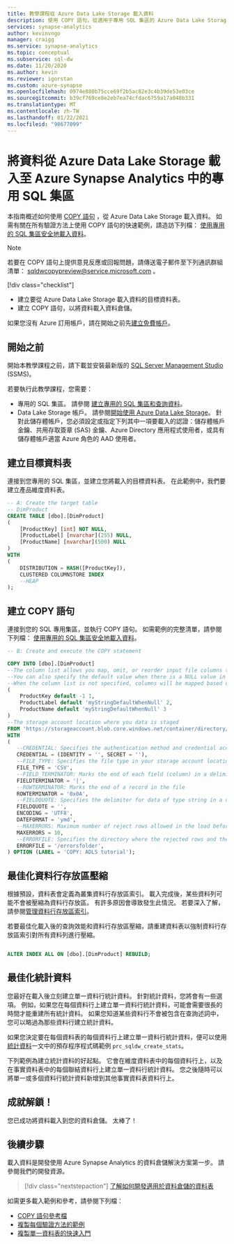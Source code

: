 ```yaml
---
title: 教學課程從 Azure Data Lake Storage 載入資料
description: 使用 COPY 語句，從適用于專用 SQL 集區的 Azure Data Lake Storage 載入資料。
services: synapse-analytics
author: kevinvngo
manager: craigg
ms.service: synapse-analytics
ms.topic: conceptual
ms.subservice: sql-dw
ms.date: 11/20/2020
ms.author: kevin
ms.reviewer: igorstan
ms.custom: azure-synapse
ms.openlocfilehash: 0974e880b75cce69f2b5ac82e3c4b39de53e03ce
ms.sourcegitcommit: b39cf769ce8e2eb7ea74cfdac6759a17a048b331
ms.translationtype: MT
ms.contentlocale: zh-TW
ms.lasthandoff: 01/22/2021
ms.locfileid: "98677099"
---
```

# <a name="load-data-from-azure-data-lake-storage-into-dedicated-sql-pools-in-azure-synapse-analytics"></a>將資料從 Azure Data Lake Storage 載入至 Azure Synapse Analytics 中的專用 SQL 集區

本指南概述如何使用 [COPY 語句](/sql/t-sql/statements/copy-into-transact-sql?view=azure-sqldw-latest&preserve-view=true) ，從 Azure Data Lake Storage 載入資料。 如需有關在所有驗證方法上使用 COPY 語句的快速範例，請造訪下列檔： [使用專用的 SQL 集區安全地載入資料](./quickstart-bulk-load-copy-tsql-examples.md)。

> [!NOTE]  
> 若要在 COPY 語句上提供意見反應或回報問題，請傳送電子郵件至下列通訊群組清單： sqldwcopypreview@service.microsoft.com 。
>
> [!div class="checklist"]
>
> * 建立要從 Azure Data Lake Storage 載入資料的目標資料表。
> * 建立 COPY 語句，以將資料載入資料倉儲。

如果您沒有 Azure 訂用帳戶，請在開始之前先[建立免費帳戶](https://azure.microsoft.com/free/)。

## <a name="before-you-begin"></a>開始之前

開始本教學課程之前，請下載並安裝最新版的 [SQL Server Management Studio](/sql/ssms/download-sql-server-management-studio-ssms?toc=/azure/synapse-analytics/sql-data-warehouse/toc.json&bc=/azure/synapse-analytics/sql-data-warehouse/breadcrumb/toc.json&view=azure-sqldw-latest&preserve-view=true) (SSMS)。

若要執行此教學課程，您需要：

* 專用的 SQL 集區。 請參閱 [建立專用的 SQL 集區和查詢資料](create-data-warehouse-portal.md)。
* Data Lake Storage 帳戶。 請參閱[開始使用 Azure Data Lake Storage](../../data-lake-store/data-lake-store-get-started-portal.md?toc=/azure/synapse-analytics/sql-data-warehouse/toc.json&bc=/azure/synapse-analytics/sql-data-warehouse/breadcrumb/toc.json)。 針對此儲存體帳戶，您必須設定或指定下列其中一項要載入的認證：儲存體帳戶金鑰、共用存取簽章 (SAS) 金鑰、Azure Directory 應用程式使用者，或具有儲存體帳戶適當 Azure 角色的 AAD 使用者。

## <a name="create-the-target-table"></a>建立目標資料表

連接到您專用的 SQL 集區，並建立您將載入的目標資料表。 在此範例中，我們要建立產品維度資料表。

```sql
-- A: Create the target table
-- DimProduct
CREATE TABLE [dbo].[DimProduct]
(
    [ProductKey] [int] NOT NULL,
    [ProductLabel] [nvarchar](255) NULL,
    [ProductName] [nvarchar](500) NULL
)
WITH
(
    DISTRIBUTION = HASH([ProductKey]),
    CLUSTERED COLUMNSTORE INDEX
    --HEAP
);
```


## <a name="create-the-copy-statement"></a>建立 COPY 語句

連接到您的 SQL 專用集區，並執行 COPY 語句。 如需範例的完整清單，請參閱下列檔： [使用專用的 SQL 集區安全地載入資料](./quickstart-bulk-load-copy-tsql-examples.md)。

```sql
-- B: Create and execute the COPY statement

COPY INTO [dbo].[DimProduct] 
--The column list allows you map, omit, or reorder input file columns to target table columns. 
--You can also specify the default value when there is a NULL value in the file.
--When the column list is not specified, columns will be mapped based on source and target ordinality
(
    ProductKey default -1 1,
    ProductLabel default 'myStringDefaultWhenNull' 2,
    ProductName default 'myStringDefaultWhenNull' 3
)
--The storage account location where you data is staged
FROM 'https://storageaccount.blob.core.windows.net/container/directory/'
WITH 
(
   --CREDENTIAL: Specifies the authentication method and credential access your storage account
   CREDENTIAL = (IDENTITY = '', SECRET = ''),
   --FILE_TYPE: Specifies the file type in your storage account location
   FILE_TYPE = 'CSV',
   --FIELD_TERMINATOR: Marks the end of each field (column) in a delimited text (CSV) file
   FIELDTERMINATOR = '|',
   --ROWTERMINATOR: Marks the end of a record in the file
   ROWTERMINATOR = '0x0A',
   --FIELDQUOTE: Specifies the delimiter for data of type string in a delimited text (CSV) file
   FIELDQUOTE = '',
   ENCODING = 'UTF8',
   DATEFORMAT = 'ymd',
   --MAXERRORS: Maximum number of reject rows allowed in the load before the COPY operation is canceled
   MAXERRORS = 10,
   --ERRORFILE: Specifies the directory where the rejected rows and the corresponding error reason should be written
   ERRORFILE = '/errorsfolder',
) OPTION (LABEL = 'COPY: ADLS tutorial');
```

## <a name="optimize-columnstore-compression"></a>最佳化資料行存放區壓縮

根據預設，資料表會定義為叢集資料行存放區索引。 載入完成後，某些資料列可能不會被壓縮為資料行存放區。  有許多原因會導致發生此情況。 若要深入了解，請參閱[管理資料行存放區索引](sql-data-warehouse-tables-index.md)。

若要最佳化載入後的查詢效能和資料行存放區壓縮，請重建資料表以強制資料行存放區索引對所有資料列進行壓縮。

```sql

ALTER INDEX ALL ON [dbo].[DimProduct] REBUILD;

```

## <a name="optimize-statistics"></a>最佳化統計資料

您最好在載入後立刻建立單一資料行統計資料。 針對統計資料，您將會有一些選項。 例如，如果您在每個資料行上建立單一資料行統計資料，可能會需要很長的時間才能重建所有統計資料。 如果您知道某些資料行不會被包含在查詢述詞中，您可以略過為那些資料行建立統計資料。

如果您決定要在每個資料表的每個資料行上建立單一資料行統計資料，便可以使用[統計資料](sql-data-warehouse-tables-statistics.md)一文中的預存程序程式碼範例 `prc_sqldw_create_stats`。

下列範例為建立統計資料的好起點。 它會在維度資料表中的每個資料行上，以及在事實資料表中的每個聯結資料行上建立單一資料行統計資料。 您之後隨時可以將單一或多個資料行統計資料新增到其他事實資料表資料行上。

## <a name="achievement-unlocked"></a>成就解鎖！

您已成功將資料載入到您的資料倉儲。 太棒了！

## <a name="next-steps"></a>後續步驟
載入資料是開發使用 Azure Synapse Analytics 的資料倉儲解決方案第一步。 請參閱我們的開發資源。

> [!div class="nextstepaction"]
> [了解如何開發適用於資料倉儲的資料表](sql-data-warehouse-tables-overview.md)

如需更多載入範例和參考，請參閱下列檔：
- [COPY 語句參考檔](/sql/t-sql/statements/copy-into-transact-sql?view=azure-sqldw-latest&preserve-view=true#syntax)
- [複製每個驗證方法的範例](./quickstart-bulk-load-copy-tsql-examples.md)
- [複製單一資料表的快速入門](./quickstart-bulk-load-copy-tsql.md)